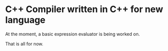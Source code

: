  # C++ Compiler written in C++ for new language

At the moment, a basic expression evaluator is being worked on.

That is all for now.
